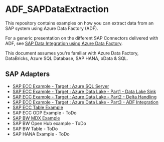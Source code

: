 # ADF_SAPDataExtraction
This repository contains examples on how you can extract data from an SAP system using Azure Data Factory (ADF).

For a generic presentation on the different SAP Connectors delivered with ADF, see [SAP Data Integration using Azure Data Factory](https://github.com/Azure/Azure-DataFactory/blob/master/whitepaper/SAP%20Data%20Integration%20using%20Azure%20Data%20Factory.pdf).

This document assumes you're familiar with Azure Data Factory, DataBricks, Azure SQL Database, SAP HANA, oData & SQL.

## SAP Adapters
* [SAP ECC Example - Target : Azure SQL Server](SAPECCAdapter.md) 
* [SAP ECC Example - Target : Azure Data Lake - Part1 - Data Lake Sink](SAPECC_DataLake.md)
* [SAP ECC Example - Target : Azure Data Lake - Part2 - Delta Handling](SAPECC_DataLake2.md)
* [SAP ECC Example - Target : Azure Data Lake - Part3 - ADF Integration](SAPECC_DataLake3.md)
* [SAP ECC Table Example](SAPTableConnector.md)
* SAP ECC ODP Example - ToDo
* [SAP BW MDX Example](SAPBW_MDXAdapter.md)
* SAP BW Open Hub example - ToDo
* SAP BW Table - ToDo
* SAP HANA Example - ToDo






